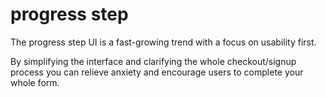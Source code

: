 # progress step
The progress step UI is a fast-growing trend with a focus on usability first.

By simplifying the interface and clarifying the whole checkout/signup process you can relieve anxiety and encourage users to complete your whole form.
